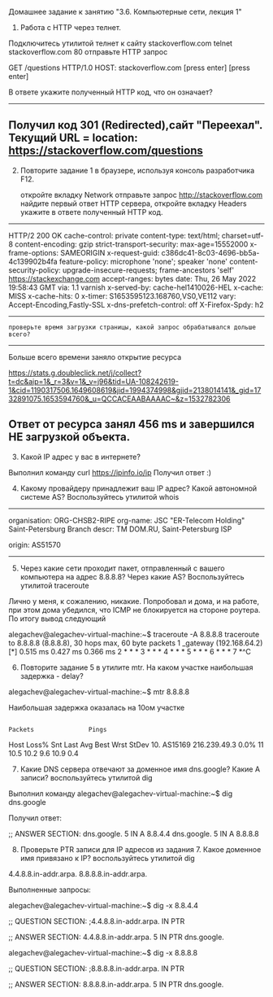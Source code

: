 Домашнее задание к занятию "3.6. Компьютерные сети, лекция 1"



1.  Работа c HTTP через телнет.

 Подключитесь утилитой телнет к сайту stackoverflow.com telnet stackoverflow.com 80
 отправьте HTTP запрос

GET /questions HTTP/1.0
HOST: stackoverflow.com
[press enter]
[press enter]

В ответе укажите полученный HTTP код, что он означает?

--------------------

Получил код 301 (Redirected),сайт "Переехал". Текущий URL = location: https://stackoverflow.com/questions
--------------------


2. Повторите задание 1 в браузере, используя консоль разработчика F12.


    откройте вкладку Network
    отправьте запрос http://stackoverflow.com
    найдите первый ответ HTTP сервера, откройте вкладку Headers
    укажите в ответе полученный HTTP код.
-----------------------
HTTP/2 200 OK
cache-control: private
content-type: text/html; charset=utf-8
content-encoding: gzip
strict-transport-security: max-age=15552000
x-frame-options: SAMEORIGIN
x-request-guid: c386dc41-8c03-4696-bb5a-4c139902b4fa
feature-policy: microphone 'none'; speaker 'none'
content-security-policy: upgrade-insecure-requests; frame-ancestors 'self' https://stackexchange.com
accept-ranges: bytes
date: Thu, 26 May 2022 19:58:43 GMT
via: 1.1 varnish
x-served-by: cache-hel1410026-HEL
x-cache: MISS
x-cache-hits: 0
x-timer: S1653595123.168760,VS0,VE112
vary: Accept-Encoding,Fastly-SSL
x-dns-prefetch-control: off
X-Firefox-Spdy: h2

-----------------------
    проверьте время загрузки страницы, какой запрос обрабатывался дольше всего?

------------------------
Больше всего времени заняло открытие ресурса 

https://stats.g.doubleclick.net/j/collect?t=dc&aip=1&_r=3&v=1&_v=j96&tid=UA-108242619-1&cid=1190317506.1649608619&jid=1994374998&gjid=2138014141&_gid=1732891075.1653594760&_u=QCCACEAABAAAAC~&z=1532782306

Ответ от ресурса занял 456 ms и завершился НЕ загрузкой объекта.
---------------------------

3. Какой IP адрес у вас в интернете?

Выполнил команду curl https://ipinfo.io/ip
Получил ответ :) 

4. Какому провайдеру принадлежит ваш IP адрес? Какой автономной системе AS? Воспользуйтесь утилитой whois


----------------------
organisation:   ORG-CHSB2-RIPE
org-name:       JSC "ER-Telecom Holding" Saint-Petersburg Branch
descr:          TM DOM.RU, Saint-Petersburg ISP

origin:         AS51570

------------------------

5. Через какие сети проходит пакет, отправленный с вашего компьютера на адрес 8.8.8.8? Через какие AS? Воспользуйтесь утилитой traceroute

Лично у меня, к сожалению, никакие. Попробовал и дома, и на работе, при этом дома убедился, что ICMP не блокируется на стороне роутера. По итогу вывод следующий

alegachev@alegachev-virtual-machine:~$ traceroute -A 8.8.8.8
traceroute to 8.8.8.8 (8.8.8.8), 30 hops max, 60 byte packets
 1  _gateway (192.168.64.2) [*]  0.515 ms  0.427 ms  0.366 ms
 2  * * *
 3  * * *
 4  * * *
 5  * * *
 6  * * *
 7  *^C


6. Повторите задание 5 в утилите mtr. На каком участке наибольшая задержка - delay?

alegachev@alegachev-virtual-machine:~$ mtr 8.8.8.8

Наибольшая задержка оказалась на 10ом участке

                                                                                                             Packets               Pings
 Host                                                                                                      Loss%   Snt   Last   Avg  Best  Wrst StDev
10. AS15169  216.239.49.3                                                                                   0.0%    11   10.5  10.2   9.6  10.9   0.4


7. Какие DNS сервера отвечают за доменное имя dns.google? Какие A записи? воспользуйтесь утилитой dig

Выполнил команду 
alegachev@alegachev-virtual-machine:~$ dig dns.google

Получил ответ:

;; ANSWER SECTION:
dns.google.		5	IN	A	8.8.4.4
dns.google.		5	IN	A	8.8.8.8




8. Проверьте PTR записи для IP адресов из задания 7. Какое доменное имя привязано к IP? воспользуйтесь утилитой dig

4.4.8.8.in-addr.arpa.
8.8.8.8.in-addr.arpa.

Выполненные запросы:

alegachev@alegachev-virtual-machine:~$ dig -x 8.8.4.4

;; QUESTION SECTION:
;4.4.8.8.in-addr.arpa.		IN	PTR

;; ANSWER SECTION:
4.4.8.8.in-addr.arpa.	5	IN	PTR	dns.google.

alegachev@alegachev-virtual-machine:~$ dig -x 8.8.8.8

;; QUESTION SECTION:
;8.8.8.8.in-addr.arpa.		IN	PTR

;; ANSWER SECTION:
8.8.8.8.in-addr.arpa.	5	IN	PTR	dns.google.




